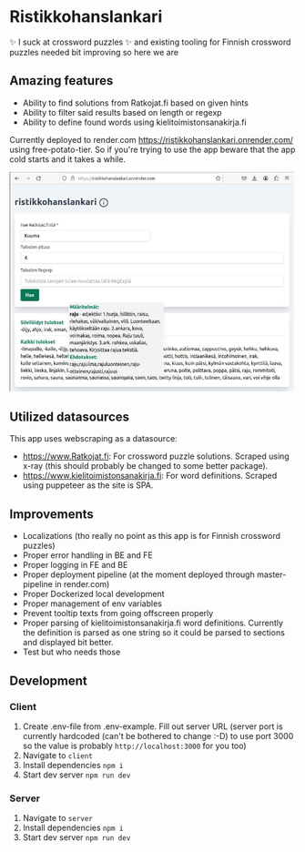# Ristikkohanslankari

✨ I suck at crossword puzzles ✨ and existing tooling for Finnish crossword puzzles needed bit improving so here we are

## Amazing features

- Ability to find solutions from Ratkojat.fi based on given hints
- Ability to filter said results based on length or regexp
- Ability to define found words using kielitoimistonsanakirja.fi

Currently deployed to render.com https://ristikkohanslankari.onrender.com/ using free-potato-tier. So if you're trying to use the app beware that the app cold starts and it takes a while.

<img src="readme-resources/ratkojat-ss.jpg" alt="ristikkohanslankarit-screenshot" width="500"/>

## Utilized datasources

This app uses webscraping as a datasource:

- https://www.Ratkojat.fi: For crossword puzzle solutions. Scraped using x-ray (this should probably be changed to some better package).
- https://www.kielitoimistonsanakirja.fi: For word definitions. Scraped using puppeteer as the site is SPA.

## Improvements

- Localizations (tho really no point as this app is for Finnish crossword puzzles)
- Proper error handling in BE and FE
- Proper logging in FE and BE
- Proper deployment pipeline (at the moment deployed through master-pipeline in render.com)
- Proper Dockerized local development
- Proper management of env variables
- Prevent tooltip texts from going offscreen properly
- Proper parsing of kielitoimistonsanakirja.fi word definitions. Currently the definition is parsed as one string so it could be parsed to sections and displayed bit better.
- Test but who needs those

## Development

### Client

1. Create .env-file from .env-example. Fill out server URL (server port is currently hardcoded (can't be bothered to change :-D) to use port 3000 so the value is probably `http://localhost:3000` for you too)
2. Navigate to `client`
3. Install dependencies `npm i`
4. Start dev server `npm run dev`

### Server

1. Navigate to `server`
2. Install dependencies `npm i`
3. Start dev server `npm run dev`
